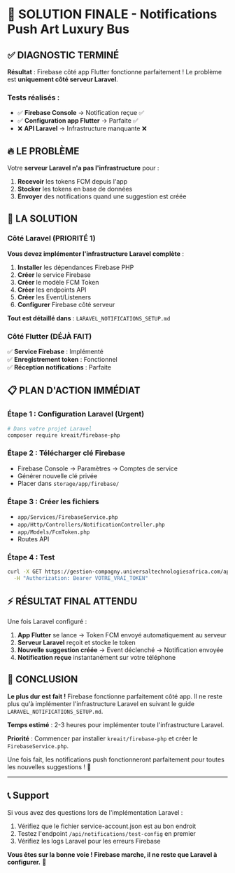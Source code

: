 # 🎯 SOLUTION FINALE - Notifications Push Art Luxury Bus

## ✅ **DIAGNOSTIC TERMINÉ**

**Résultat** : Firebase côté app Flutter fonctionne parfaitement ! Le problème est **uniquement côté serveur Laravel**.

### **Tests réalisés :**
- ✅ **Firebase Console** → Notification reçue ✅
- ✅ **Configuration app Flutter** → Parfaite ✅ 
- ❌ **API Laravel** → Infrastructure manquante ❌

## 🔥 **LE PROBLÈME**

Votre **serveur Laravel n'a pas l'infrastructure** pour :
1. **Recevoir** les tokens FCM depuis l'app
2. **Stocker** les tokens en base de données
3. **Envoyer** des notifications quand une suggestion est créée

## 🚀 **LA SOLUTION**

### **Côté Laravel (PRIORITÉ 1)**

**Vous devez implémenter l'infrastructure Laravel complète** :

1. **Installer** les dépendances Firebase PHP
2. **Créer** le service Firebase
3. **Créer** le modèle FCM Token  
4. **Créer** les endpoints API
5. **Créer** les Event/Listeners
6. **Configurer** Firebase côté serveur

**Tout est détaillé dans** : `LARAVEL_NOTIFICATIONS_SETUP.md`

### **Côté Flutter (DÉJÀ FAIT)**

✅ **Service Firebase** : Implémenté  
✅ **Enregistrement token** : Fonctionnel  
✅ **Réception notifications** : Parfaite  

## 📋 **PLAN D'ACTION IMMÉDIAT**

### **Étape 1 : Configuration Laravel (Urgent)**
```bash
# Dans votre projet Laravel
composer require kreait/firebase-php
```

### **Étape 2 : Télécharger clé Firebase**
- Firebase Console → Paramètres → Comptes de service
- Générer nouvelle clé privée
- Placer dans `storage/app/firebase/`

### **Étape 3 : Créer les fichiers**
- `app/Services/FirebaseService.php`
- `app/Http/Controllers/NotificationController.php`  
- `app/Models/FcmToken.php`
- Routes API

### **Étape 4 : Test**
```bash
curl -X GET https://gestion-compagny.universaltechnologiesafrica.com/api/notifications/test-config \
  -H "Authorization: Bearer VOTRE_VRAI_TOKEN"
```

## ⚡ **RÉSULTAT FINAL ATTENDU**

Une fois Laravel configuré :

1. **App Flutter** se lance → Token FCM envoyé automatiquement au serveur
2. **Serveur Laravel** reçoit et stocke le token
3. **Nouvelle suggestion créée** → Event déclenché → Notification envoyée
4. **Notification reçue** instantanément sur votre téléphone

## 🎉 **CONCLUSION**

**Le plus dur est fait !** Firebase fonctionne parfaitement côté app. Il ne reste plus qu'à implémenter l'infrastructure Laravel en suivant le guide `LARAVEL_NOTIFICATIONS_SETUP.md`.

**Temps estimé** : 2-3 heures pour implémenter toute l'infrastructure Laravel.

**Priorité** : Commencer par installer `kreait/firebase-php` et créer le `FirebaseService.php`.

Une fois fait, les notifications push fonctionneront parfaitement pour toutes les nouvelles suggestions ! 🚀

---

## 📞 **Support**

Si vous avez des questions lors de l'implémentation Laravel :
1. Vérifiez que le fichier service-account.json est au bon endroit
2. Testez l'endpoint `/api/notifications/test-config` en premier
3. Vérifiez les logs Laravel pour les erreurs Firebase

**Vous êtes sur la bonne voie ! Firebase marche, il ne reste que Laravel à configurer.** 🎯
